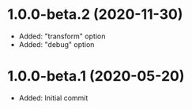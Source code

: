 # 1.0.0-beta.2 (2020-11-30)

-   Added: "transform" option
-   Added: "debug" option

# 1.0.0-beta.1 (2020-05-20)

-   Added: Initial commit
